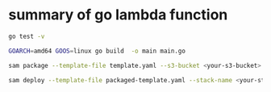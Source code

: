 # summary of go lambda function

```bash
go test -v
```

```bash
GOARCH=amd64 GOOS=linux go build  -o main main.go
```

```bash
sam package --template-file template.yaml --s3-bucket <your-s3-bucket> --output-template-file packaged-template.yaml
```

```bash
sam deploy --template-file packaged-template.yaml --stack-name <your-stack-name> --capabilities CAPABILITY_IAM
```
